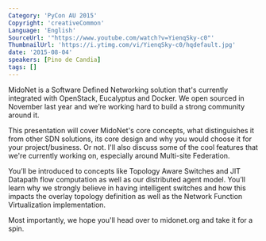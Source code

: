 ```yaml
---
Category: 'PyCon AU 2015'
Copyright: 'creativeCommon'
Language: 'English'
SourceUrl: '"https://www.youtube.com/watch?v=YienqSky-c0"'
ThumbnailUrl: 'https://i.ytimg.com/vi/YienqSky-c0/hqdefault.jpg'
date: '2015-08-04'
speakers: [Pino de Candia]
tags: []
---
```

MidoNet is a Software Defined Networking solution that's currently integrated with OpenStack, Eucalyptus and Docker. We open sourced in November last year and we’re working hard to build a strong community around it.

This presentation will cover MidoNet's core concepts, what distinguishes it from other SDN solutions, its core design and why you would choose it for your project/business. Or not. I'll also discuss some of the cool features that we're currently working on, especially around Multi-site Federation.

You’ll be introduced to concepts like Topology Aware Switches and JIT Datapath flow computation as well as our distributed agent model. You’ll learn why we strongly believe in having intelligent switches and how this impacts the overlay topology definition as well as the Network Function Virtualization implementation.

Most importantly, we hope you'll head over to midonet.org and take it for a spin.

